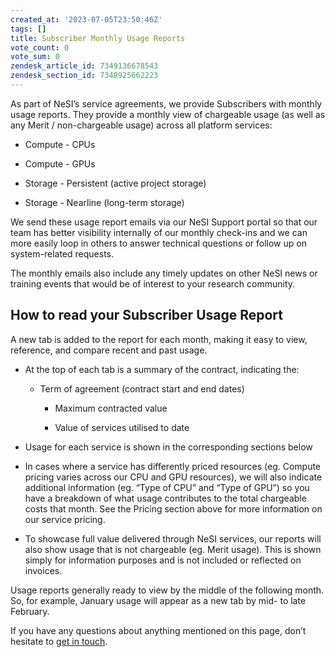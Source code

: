 ```yaml
---
created_at: '2023-07-05T23:50:46Z'
tags: []
title: Subscriber Monthly Usage Reports
vote_count: 0
vote_sum: 0
zendesk_article_id: 7349136678543
zendesk_section_id: 7348925662223
---
```


As part of NeSI’s service agreements, we provide Subscribers with
monthly usage reports. They provide a monthly view of chargeable usage
(as well as any Merit / non-chargeable usage) across all platform
services:

- Compute - CPUs

- Compute - GPUs

- Storage - Persistent (active project storage)

- Storage - Nearline (long-term storage)

We send these usage report emails via our NeSI Support portal so that
our team has better visibility internally of our monthly check-ins and
we can more easily loop in others to answer technical questions or
follow up on system-related requests.

The monthly emails also include any timely updates on other NeSI news or
training events that would be of interest to your research community.

## How to read your Subscriber Usage Report

A new tab is added to the report for each month, making it easy to view,
reference, and compare recent and past usage.

- At the top of each tab is a summary of the contract, indicating the:

  - Term of agreement (contract start and end dates)

    - Maximum contracted value

    - Value of services utilised to date

- Usage for each service is shown in the corresponding sections below

- In cases where a service has differently priced resources (eg.
    Compute pricing varies across our CPU and GPU resources), we will
    also indicate additional information (eg. “Type of CPU” and “Type of
    GPU”) so you have a breakdown of what usage contributes to the total
    chargeable costs that month. See the Pricing section above for more
    information on our service pricing.

- To showcase full value delivered through NeSI services, our reports
    will also show usage that is not chargeable (eg. Merit usage). This
    is shown simply for information purposes and is not included or
    reflected on invoices.

Usage reports generally ready to view by the middle of the following
month. So, for example, January usage will appear as a new tab by mid-
to late February.

If you have any questions about anything mentioned on this page, don’t
hesitate to [get in touch](mailto:info@nesi.org.nz).
